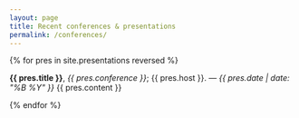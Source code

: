 ```yaml
---
layout: page
title: Recent conferences & presentations
permalink: /conferences/
---
```


{% for pres in site.presentations reversed %}

**{{ pres.title }}**, _{{ pres.conference }}_; {{ pres.host }}. — _{{ pres.date | date: "%B %Y" }}_
{{ pres.content }}

{% endfor %}
